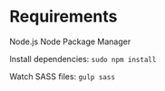Requirements
============
Node.js
Node Package Manager

Install dependencies: `sudo npm install`

Watch SASS files: `gulp sass`
